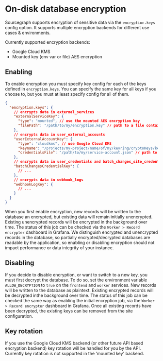 # On-disk database encryption

Sourcegraph supports encryption of sensitive data via the `encryption.keys` config option. It supports multiple encryption backends for different use cases & environments.

Currently supported encryption backends:

* Google Cloud KMS
* Mounted key (env var or file) AES encryption

## Enabling

To enable encryption you must specify key config for each of the keys defined in `encryption.keys`. You can specify the same key for all keys if you choose to, but you must at least specify config for all of them.

```json
{
  "encryption.keys": {
    // encrypts data in external_services
    "externalServiceKey": {
      "type": "mounted", // use the mounted AES encryption key
      "filePath": "/path/to/my/encryption.key" // path to a file containing your secret key
    },
    // encrypts data in user_external_accounts
    "userExternalAccountKey": {
      "type": "cloudkms", // use Google Cloud KMS
      "keyname": "/projects/my-project/name/of/my/keyring/cryptoKeys/key", // the resource name of your encryption key
      "credentialsFile": "/path/to/my/service-account.json" // path to a service account key file with the encrypter/decrypter & key viewer roles
    },
    // encrypts data in user_credentials and batch_changes_site_credentials
    "batchChangesCredentialKey": {
      // ...
    },
    // encrypts data in webhook_logs
    "webhookLogKey": {
      // ...
    }
  }
}
```

When you first enable encryption, new records will be written to the database an encrypted, but existing data will remain initially unencrypted. Existing unencrypted records will be encrypted in the background over time. The status of this job can be checked via the `Worker > Record encrypter` dashboard in Grafana. We distinguish encrypted and unencrypted records in the database, so partially encrypted/decrypted databases are readable by the application, so enabling or disabling encryption should not impact performance or data integrity of your instance.

## Disabling

If you decide to disable encryption, or want to switch to a new key, you must first decrypt the database. To do so, set the environment variable `ALLOW_DECRYPTION` to `true` on the `frontend` and `worker` services. New records will be written to the database as plaintext. Existing encrypted records will be decrypted inthe background over time. The status of this job can be checked the same way as enabling the initial encryption job, via the `Worker > Record encrypter` dashboard in Grafana. Once all existing records have been decrypted, the existing keys can be removed from the site configuration.

## Key rotation

If you use the Google Cloud KMS backend (or other future API based encryption backend) key rotation will be handled for you by the API. Currently key rotation is not supported in the 'mounted key' backend.
